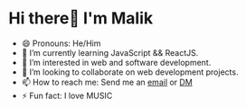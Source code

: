 # Hi there👋 I'm Malik
- 😄 Pronouns: He/Him
- 🌱 I’m currently learning JavaScript && ReactJS.
- 👀 I’m interested in web and software development.
- 👯 I’m looking to collaborate on web development projects. 
- 📫 How to reach me: Send me an [email](mailolatunbosunola@gmail.com) or [DM](twitter.com/_malikktweets)
- ⚡ Fun fact: I love MUSIC
<!--
**7malikk/7malikk** is a ✨ _special_ ✨ repository because its `README.md` (this file) appears on your GitHub profile.

Here are some ideas to get you started:
👋 Hi, I’m @Ojerry

🌱 I’m currently learning languages for web development and also for making mobile apps.
💞️ I’m looking to collaborate on web building projects and any android development project.
📫

<!-- 🔭 I’m currently working on consuming a RESTful API with ReactJS
 ...
-->
